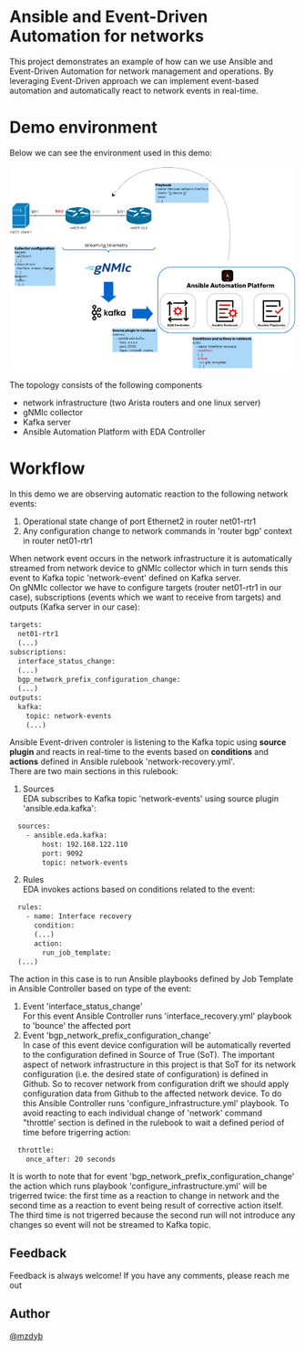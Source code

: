 # Ansible and Event-Driven Automation for networks
This project demonstrates an example of how can we use Ansible and Event-Driven Automation for network management and operations. By leveraging Event-Driven approach we can implement event-based automation and automatically react to network events in real-time. 

# Demo environment
Below we can see the environment used in this demo:

![alt text](files/topology.png)


The topology consists of the following components
- network infrastructure (two Arista routers and one linux server)
- gNMIc collector
- Kafka server
- Ansible Automation Platform with EDA Controller

# Workflow
In this demo we are observing automatic reaction to the following network events:
1. Operational state change of port Ethernet2 in router net01-rtr1
2. Any configuration change to network commands in 'router bgp' context in router net01-rtr1

When network event occurs in the network infrastructure it is automatically streamed from network device to gNMIc collector which in turn sends this event to Kafka topic 'network-event' defined on Kafka server.  
On gNMIc collector we have to configure targets (router net01-rtr1 in our case), subscriptions (events which we want to receive from targets) and outputs (Kafka server in our case):
```
targets:
  net01-rtr1
  (...)
subscriptions:
  interface_status_change:
  (...)
  bgp_network_prefix_configuration_change:
  (...)
outputs:
  kafka:
    topic: network-events
    (...)
```

Ansible Event-driven controler is listening to the Kafka topic using __source plugin__ and reacts in real-time to the events based on __conditions__ and __actions__ defined in Ansible rulebook 'network-recovery.yml'.  
There are two main sections in this rulebook:
1. Sources  
EDA subscribes to Kafka topic 'network-events' using source plugin 'ansible.eda.kafka':
```
  sources:
    - ansible.eda.kafka:
        host: 192.168.122.110
        port: 9092
        topic: network-events
```

2. Rules  
EDA invokes actions based on conditions related to the event:
```
  rules:
    - name: Interface recovery
      condition: 
      (...)
      action:
        run_job_template:
  (...)
```

The action in this case is to run Ansible playbooks defined by Job Template in Ansible Controller based on type of the event:
1. Event 'interface_status_change'  
For this event Ansible Controller runs 'interface_recovery.yml' playbook to 'bounce' the affected port
2. Event 'bgp_network_prefix_configuration_change'  
In case of this event device configuration will be automatically reverted to the configuration defined in Source of True (SoT). The important aspect of network infrastructure in this project is that SoT for its network configuration (i.e. the desired state of configuration) is defined in Github. So to recover network from configuration drift we should apply configuration data from Github to the affected network device. To do this Ansible Controller runs 'configure_infrastructure.yml' playbook. To avoid reacting to each individual change of 'network' command "throttle' section is defined in the rulebook to wait a defined period of time before trigerring action:
```
  throttle:
    once_after: 20 seconds
```
It is worth to note that for event 'bgp_network_prefix_configuration_change' the action which runs playbook 'configure_infrastructure.yml' will be trigerred twice: the first time as a reaction to change in network and the second time as a reaction to event being result of corrective action itself. The third time is not trigerred because the second run will not introduce any changes so event will not be streamed to Kafka topic.


## Feedback
Feedback is always welcome! If you have any comments, please reach me out

## Author

[@mzdyb](https://www.linkedin.com/in/michal-zdyb-9aa4046/)